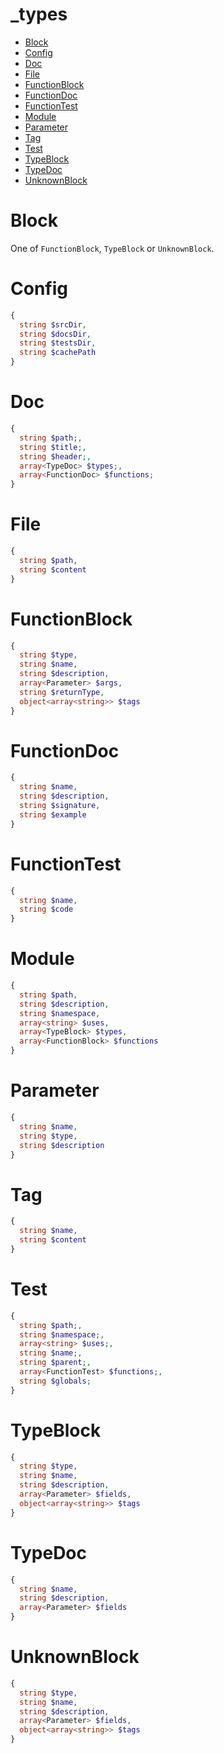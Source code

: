 # _types



- [Block](#block)
- [Config](#config)
- [Doc](#doc)
- [File](#file)
- [FunctionBlock](#function_block)
- [FunctionDoc](#function_doc)
- [FunctionTest](#function_test)
- [Module](#module)
- [Parameter](#parameter)
- [Tag](#tag)
- [Test](#test)
- [TypeBlock](#type_block)
- [TypeDoc](#type_doc)
- [UnknownBlock](#unknown_block)

# Block
One of `FunctionBlock`, `TypeBlock` or `UnknownBlock`.


# Config

```php
{
  string $srcDir,
  string $docsDir,
  string $testsDir,
  string $cachePath
}
```

# Doc

```php
{
  string $path;,
  string $title;,
  string $header;,
  array<TypeDoc> $types;,
  array<FunctionDoc> $functions;
}
```

# File

```php
{
  string $path,
  string $content
}
```

# FunctionBlock

```php
{
  string $type,
  string $name,
  string $description,
  array<Parameter> $args,
  string $returnType,
  object<array<string>> $tags
}
```

# FunctionDoc

```php
{
  string $name,
  string $description,
  string $signature,
  string $example
}
```

# FunctionTest

```php
{
  string $name,
  string $code
}
```

# Module

```php
{
  string $path,
  string $description,
  string $namespace,
  array<string> $uses,
  array<TypeBlock> $types,
  array<FunctionBlock> $functions
}
```

# Parameter

```php
{
  string $name,
  string $type,
  string $description
}
```

# Tag

```php
{
  string $name,
  string $content
}
```

# Test

```php
{
  string $path;,
  string $namespace;,
  array<string> $uses;,
  string $name;,
  string $parent;,
  array<FunctionTest> $functions;,
  string $globals;
}
```

# TypeBlock

```php
{
  string $type,
  string $name,
  string $description,
  array<Parameter> $fields,
  object<array<string>> $tags
}
```

# TypeDoc

```php
{
  string $name,
  string $description,
  array<Parameter> $fields
}
```

# UnknownBlock

```php
{
  string $type,
  string $name,
  string $description,
  array<Parameter> $fields,
  object<array<string>> $tags
}
```

